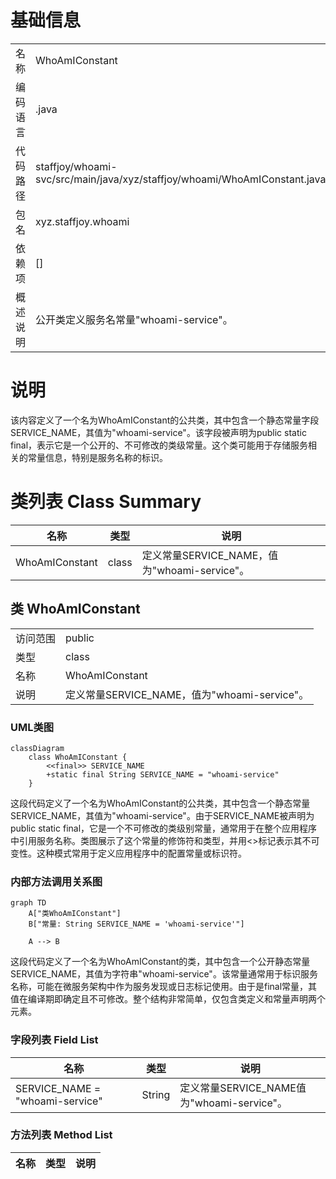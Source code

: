 # 基础信息

|      |      |
|------|------|
| 名称 | WhoAmIConstant |
| 编码语言 | .java |
| 代码路径 | staffjoy/whoami-svc/src/main/java/xyz/staffjoy/whoami/WhoAmIConstant.java |
| 包名 | xyz.staffjoy.whoami |
| 依赖项 | [] |
| 概述说明 | 公开类定义服务名常量"whoami-service"。 |

# 说明

该内容定义了一个名为WhoAmIConstant的公共类，其中包含一个静态常量字段SERVICE_NAME，其值为"whoami-service"。该字段被声明为public static final，表示它是一个公开的、不可修改的类级常量。这个类可能用于存储服务相关的常量信息，特别是服务名称的标识。

# 类列表 Class Summary

| 名称   | 类型  | 说明 |
|-------|------|-------------|
| WhoAmIConstant | class | 定义常量SERVICE_NAME，值为"whoami-service"。 |



## 类 WhoAmIConstant

|      |      |
|------|------|
| 访问范围 | public |
| 类型 | class |
| 名称 | WhoAmIConstant |
| 说明 | 定义常量SERVICE_NAME，值为"whoami-service"。 |


### UML类图

```mermaid
classDiagram
    class WhoAmIConstant {
        <<final>> SERVICE_NAME
        +static final String SERVICE_NAME = "whoami-service"
    }
```

这段代码定义了一个名为WhoAmIConstant的公共类，其中包含一个静态常量SERVICE_NAME，其值为"whoami-service"。由于SERVICE_NAME被声明为public static final，它是一个不可修改的类级别常量，通常用于在整个应用程序中引用服务名称。类图展示了这个常量的修饰符和类型，并用<<final>>标记表示其不可变性。这种模式常用于定义应用程序中的配置常量或标识符。


### 内部方法调用关系图

```mermaid
graph TD
    A["类WhoAmIConstant"]
    B["常量: String SERVICE_NAME = 'whoami-service'"]

    A --> B
```

这段代码定义了一个名为WhoAmIConstant的类，其中包含一个公开静态常量SERVICE_NAME，其值为字符串"whoami-service"。该常量通常用于标识服务名称，可能在微服务架构中作为服务发现或日志标记使用。由于是final常量，其值在编译期即确定且不可修改。整个结构非常简单，仅包含类定义和常量声明两个元素。

### 字段列表 Field List

| 名称  | 类型  | 说明 |
|-------|-------|------|
| SERVICE_NAME = "whoami-service" | String | 定义常量SERVICE_NAME值为"whoami-service"。 |

### 方法列表 Method List

| 名称  | 类型  | 说明 |
|-------|-------|------|




